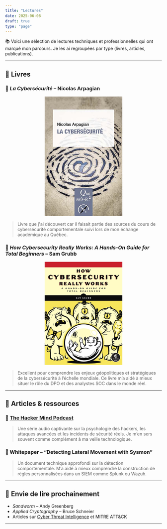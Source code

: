 ```yaml
---
title: "Lectures"
date: 2025-06-08
draft: true
type: "page"
---
```


📚 Voici une sélection de lectures techniques et professionnelles qui ont marqué mon parcours. Je les ai regroupées par type (livres, articles, publications).

---

## 📘 Livres

### 🧠 *La Cybersécurité* – Nicolas Arpagian

<p style="text-align:center;">
  <img src="/images/la-cybersecurite.jpg" alt="The Art of Invisibility" width="250">
</p>

> Livre que j'ai découvert car il faisait partie des sources du cours de cybersécurité comportementale suivi lors de mon échange académique au Québec. 

### 🧠 *How Cybersecurity Really Works: A Hands-On Guide for Total Beginners* – Sam Grubb

<p style="text-align:center;">
  <img src="/images/81tct4OqfdL._SL1500_.jpg" alt="The Art of Invisibility" width="250">
</p>

> Excellent pour comprendre les enjeux géopolitiques et stratégiques de la cybersécurité à l’échelle mondiale. Ce livre m’a aidé à mieux situer le rôle du DPO et des analystes SOC dans le monde réel.

---

## 📰 Articles & ressources

### 📝 [The Hacker Mind Podcast](https://thehackermind.com/)
> Une série audio captivante sur la psychologie des hackers, les attaques avancées et les incidents de sécurité réels. Je m’en sers souvent comme complément à ma veille technologique.

### 📝 Whitepaper – “Detecting Lateral Movement with Sysmon”
> Un document technique approfondi sur la détection comportementale. M’a aidé à mieux comprendre la construction de règles personnalisées dans un SIEM comme Splunk ou Wazuh.

---

## 📗 Envie de lire prochainement

- *Sandworm* – Andy Greenberg  
- *Applied Cryptography* – Bruce Schneier  
- Articles sur [Cyber Threat Intelligence](https://www.first.org/cvss/) et MITRE ATT&CK

---


